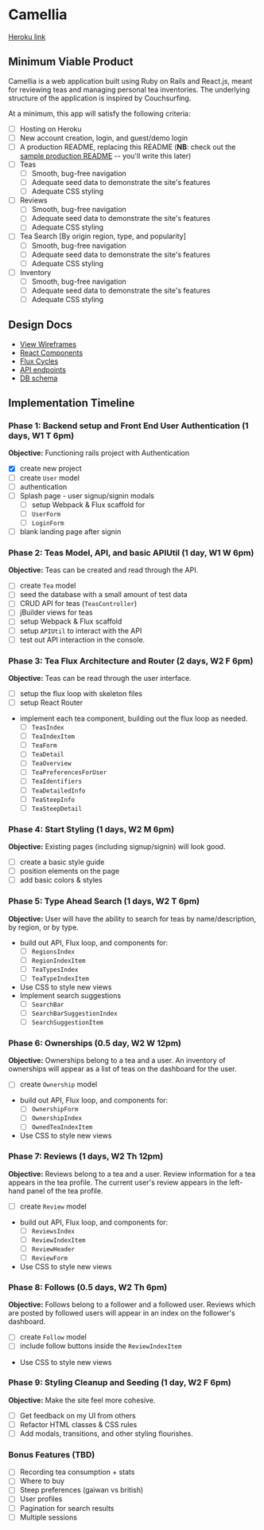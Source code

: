 # Camellia

[Heroku link][heroku]

[heroku]: http://www.herokuapp.com

## Minimum Viable Product

Camellia is a web application built using Ruby on Rails and React.js, meant for reviewing teas and managing personal tea inventories. The underlying structure of the application is inspired by Couchsurfing.  

At a minimum, this app will satisfy the following criteria:

- [ ] Hosting on Heroku
- [ ] New account creation, login, and guest/demo login
- [ ] A production README, replacing this README (**NB**: check out the [sample production README](docs/production_readme.md) -- you'll write this later)
- [ ] Teas
  - [ ] Smooth, bug-free navigation
  - [ ] Adequate seed data to demonstrate the site's features
  - [ ] Adequate CSS styling
- [ ] Reviews
  - [ ] Smooth, bug-free navigation
  - [ ] Adequate seed data to demonstrate the site's features
  - [ ] Adequate CSS styling
- [ ] Tea Search [By origin region, type, and popularity]
  - [ ] Smooth, bug-free navigation
  - [ ] Adequate seed data to demonstrate the site's features
  - [ ] Adequate CSS styling
- [ ] Inventory
  - [ ] Smooth, bug-free navigation
  - [ ] Adequate seed data to demonstrate the site's features
  - [ ] Adequate CSS styling

## Design Docs
* [View Wireframes][views]
* [React Components][components]
* [Flux Cycles][flux-cycles]
* [API endpoints][api-endpoints]
* [DB schema][schema]

[views]: docs/views.md
[components]: docs/components.md
[flux-cycles]: docs/flux-cycles.md
[api-endpoints]: docs/api-endpoints.md
[schema]: docs/schema.md

## Implementation Timeline

### Phase 1: Backend setup and Front End User Authentication (1 days, W1 T 6pm)

**Objective:** Functioning rails project with Authentication

- [X] create new project
- [ ] create `User` model
- [ ] authentication
- [ ] Splash page - user signup/signin modals
  - [ ] setup Webpack & Flux scaffold for
  - [ ] `UserForm`
  - [ ] `LoginForm`
- [ ] blank landing page after signin

### Phase 2: Teas Model, API, and basic APIUtil (1 day, W1 W 6pm)

**Objective:** Teas can be created and read through the API.

- [ ] create `Tea` model
- [ ] seed the database with a small amount of test data
- [ ] CRUD API for teas (`TeasController`)
- [ ] jBuilder views for teas
- [ ] setup Webpack & Flux scaffold
- [ ] setup `APIUtil` to interact with the API
- [ ] test out API interaction in the console.

### Phase 3: Tea Flux Architecture and Router (2 days, W2 F 6pm)

**Objective:** Teas can be read through the
user interface.

- [ ] setup the flux loop with skeleton files
- [ ] setup React Router
- implement each tea component, building out the flux loop as needed.
  - [ ] `TeasIndex`
  - [ ] `TeaIndexItem`
  - [ ] `TeaForm`
  - [ ] `TeaDetail`
  - [ ] `TeaOverview`
  - [ ] `TeaPreferencesForUser`
  - [ ] `TeaIdentifiers`
  - [ ] `TeaDetailedInfo`
  - [ ] `TeaSteepInfo`
  - [ ] `TeaSteepDetail`

### Phase 4: Start Styling (1 days, W2 M 6pm)

**Objective:** Existing pages (including signup/signin) will look good.

- [ ] create a basic style guide
- [ ] position elements on the page
- [ ] add basic colors & styles

### Phase 5: Type Ahead Search (1 days, W2 T 6pm)

**Objective:** User will have the ability to search for teas by name/description, by region, or by type.

- build out API, Flux loop, and components for:
  - [ ] `RegionsIndex`
  - [ ] `RegionIndexItem`
  - [ ] `TeaTypesIndex`
  - [ ] `TeaTypeIndexItem`
- Use CSS to style new views
- Implement search suggestions
  - [ ] `SearchBar`
  - [ ] `SearchBarSuggestionIndex`
  - [ ] `SearchSuggestionItem`

### Phase 6: Ownerships (0.5 day, W2 W 12pm)

**Objective:** Ownerships belong to a tea and a user. An inventory of ownerships will appear as a list of teas on the dashboard for the user.  

- [ ] create `Ownership` model
- build out API, Flux loop, and components for:
  - [ ] `OwnershipForm`
  - [ ] `OwnershipIndex`
  - [ ] `OwnedTeaIndexItem`
- Use CSS to style new views

### Phase 7: Reviews (1 days, W2 Th 12pm)

**Objective:** Reviews belong to a tea and a user. Review information for a tea appears in the tea profile. The current user's review appears in the left-hand panel of the tea profile.

- [ ] create `Review` model
- build out API, Flux loop, and components for:
  - [ ] `ReviewsIndex`
  - [ ] `ReviewIndexItem`
  - [ ] `ReviewHeader`
  - [ ] `ReviewForm`
- Use CSS to style new views

### Phase 8: Follows (0.5 days, W2 Th 6pm)

**Objective:** Follows belong to a follower and a followed user. Reviews which are posted by followed users will appear in an index on the follower's dashboard.  

- [ ] create `Follow` model
- [ ] include follow buttons inside the `ReviewIndexItem`
- Use CSS to style new views

### Phase 9: Styling Cleanup and Seeding (1 day, W2 F 6pm)

**Objective:** Make the site feel more cohesive.

- [ ] Get feedback on my UI from others
- [ ] Refactor HTML classes & CSS rules
- [ ] Add modals, transitions, and other styling flourishes.

### Bonus Features (TBD)
- [ ] Recording tea consumption + stats
- [ ] Where to buy
- [ ] Steep preferences (gaiwan vs british)
- [ ] User profiles
- [ ] Pagination for search results
- [ ] Multiple sessions

<!-- [phase-one]: docs/phases/phase1.md
[phase-two]: docs/phases/phase2.md
[phase-three]: docs/phases/phase3.md
[phase-four]: docs/phases/phase4.md
[phase-five]: docs/phases/phase5.md -->
